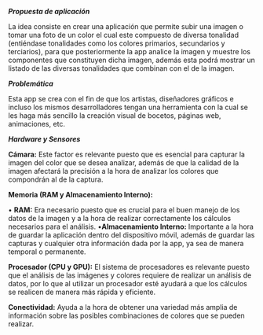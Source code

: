 ***Propuesta de aplicación***

La idea consiste en crear una aplicación que permite subir una imagen o tomar una foto de un color el cual este compuesto de diversa tonalidad (entiéndase tonalidades como los colores primarios, secundarios y terciarios), para que posteriormente la app analice la imagen y muestre los componentes que constituyen dicha imagen, además esta podrá mostrar un listado de las diversas tonalidades que combinan con el de la imagen.

***Problemática***

Esta app se crea con el fin de que los artistas, diseñadores gráficos e incluso los mismos desarrolladores tengan una herramienta con la cual se les haga más sencillo la creación visual de bocetos, páginas web, animaciones, etc.


***Hardware y Sensores***

**Cámara:** Este factor es relevante puesto que es esencial para capturar la imagen del color que se desea analizar, además de que la calidad de la imagen afectará la precisión a la hora de analizar los colores que compondrán al de la captura.

**Memoria (RAM y Almacenamiento Interno):**

•	**RAM:** Era necesario puesto que es crucial para el buen manejo de los datos de la imagen y a la hora de realizar correctamente los cálculos necesarios para el análisis.
•**Almacenamiento Interno:** Importante a la hora de guardar la aplicación dentro del dispositivo móvil, además de guardar las capturas y cualquier otra información dada por la app, ya sea de manera temporal o permanente.

**Procesador (CPU y GPU):** El sistema de procesadores es relevante puesto que el análisis de las imágenes y colores requiere de realizar un análisis de datos, por lo que al utilizar un procesador esté ayudará a que los cálculos se realicen de manera más rápida y eficiente.

**Conectividad:** Ayuda a la hora de obtener una variedad más amplia de información sobre las posibles combinaciones de colores que se pueden realizar.








